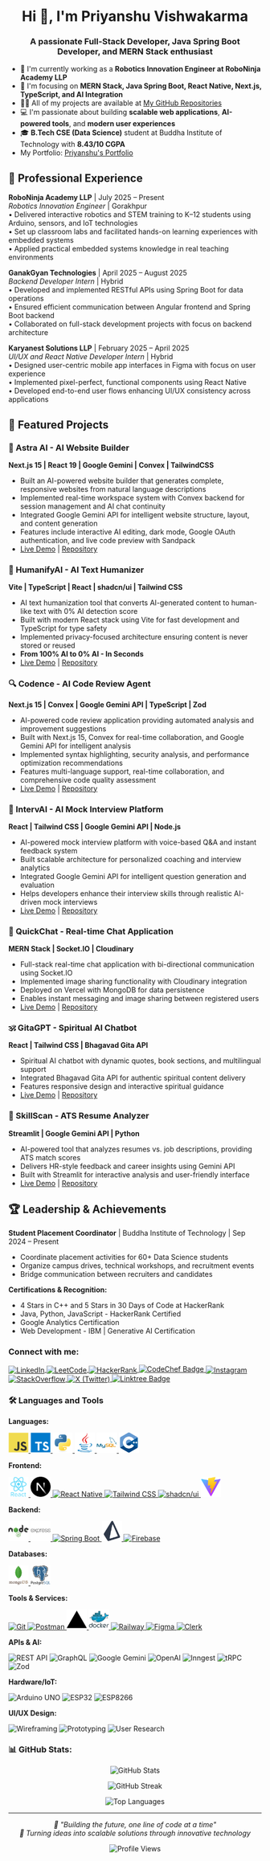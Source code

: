 <h1 align="center">Hi 👋, I'm Priyanshu Vishwakarma</h1>
<h3 align="center">A passionate Full-Stack Developer, Java Spring Boot Developer, and MERN Stack enthusiast</h3>

- 🔭 I'm currently working as a **Robotics Innovation Engineer at RoboNinja Academy LLP**
- 🌱 I'm focusing on **MERN Stack, Java Spring Boot, React Native, Next.js, TypeScript, and AI Integration**
- 👨‍💻 All of my projects are available at [My GitHub Repositories](https://github.com/priyyannshhu?tab=repositories)
- 💻 I'm passionate about building **scalable web applications**, **AI-powered tools**, and **modern user experiences**
- 🎓 **B.Tech CSE (Data Science)** student at Buddha Institute of Technology with **8.43/10 CGPA**
- My Portfolio: [Priyanshu's Portfolio](https://priyanshu-v.vercel.app/)

## 💼 Professional Experience

**RoboNinja Academy LLP** | July 2025 – Present  
*Robotics Innovation Engineer* | Gorakhpur  
• Delivered interactive robotics and STEM training to K–12 students using Arduino, sensors, and IoT technologies  
• Set up classroom labs and facilitated hands-on learning experiences with embedded systems  
• Applied practical embedded systems knowledge in real teaching environments

**GanakGyan Technologies** | April 2025 – August 2025   
*Backend Developer Intern* | Hybrid  
• Developed and implemented RESTful APIs using Spring Boot for data operations  
• Ensured efficient communication between Angular frontend and Spring Boot backend  
• Collaborated on full-stack development projects with focus on backend architecture

**Karyanest Solutions LLP** | February 2025 – April 2025  
*UI/UX and React Native Developer Intern* | Hybrid  
• Designed user-centric mobile app interfaces in Figma with focus on user experience  
• Implemented pixel-perfect, functional components using React Native  
• Developed end-to-end user flows enhancing UI/UX consistency across applications

## 🚀 Featured Projects

### 🤖 Astra AI - AI Website Builder
**Next.js 15 | React 19 | Google Gemini | Convex | TailwindCSS**
- Built an AI-powered website builder that generates complete, responsive websites from natural language descriptions
- Implemented real-time workspace system with Convex backend for session management and AI chat continuity
- Integrated Google Gemini API for intelligent website structure, layout, and content generation
- Features include interactive AI editing, dark mode, Google OAuth authentication, and live code preview with Sandpack
- [Live Demo](https://astra-ai-website-builder.vercel.app/) | [Repository](https://github.com/priyyannshhu/astra-ai)

### 🤖 HumanifyAI - AI Text Humanizer
**Vite | TypeScript | React | shadcn/ui | Tailwind CSS**
- AI text humanization tool that converts AI-generated content to human-like text with 0% AI detection score
- Built with modern React stack using Vite for fast development and TypeScript for type safety
- Implemented privacy-focused architecture ensuring content is never stored or reused
- **From 100% AI to 0% AI - In Seconds**
- [Live Demo](https://humanifyaii.vercel.app/) | [Repository](https://github.com/priyyannshhu/HumanifyAI)

### 🔍 Codence - AI Code Review Agent
**Next.js 15 | Convex | Google Gemini API | TypeScript | Zod**
- AI-powered code review application providing automated analysis and improvement suggestions
- Built with Next.js 15, Convex for real-time collaboration, and Google Gemini API for intelligent analysis
- Implemented syntax highlighting, security analysis, and performance optimization recommendations
- Features multi-language support, real-time collaboration, and comprehensive code quality assessment
- [Live Demo](https://codence-ai.vercel.app/) | [Repository](https://github.com/priyyannshhu/Codence-Code-Review-AI-Agent)

### 🎯 IntervAI - AI Mock Interview Platform
**React | Tailwind CSS | Google Gemini API | Node.js**
- AI-powered mock interview platform with voice-based Q&A and instant feedback system
- Built scalable architecture for personalized coaching and interview analytics
- Integrated Google Gemini API for intelligent question generation and evaluation
- Helps developers enhance their interview skills through realistic AI-driven mock interviews
- [Live Demo](https://intervai-beige.vercel.app/) | [Repository](https://github.com/priyyannshhu/Interv-AI)

### 💬 QuickChat - Real-time Chat Application
**MERN Stack | Socket.IO | Cloudinary**
- Full-stack real-time chat application with bi-directional communication using Socket.IO
- Implemented image sharing functionality with Cloudinary integration
- Deployed on Vercel with MongoDB for data persistence
- Enables instant messaging and image sharing between registered users
- [Live Demo](https://chatquickk.vercel.app/) | [Repository](https://github.com/priyyannshhu/chat-app)

### 🕉️ GitaGPT - Spiritual AI Chatbot
**React | Tailwind CSS | Bhagavad Gita API**
- Spiritual AI chatbot with dynamic quotes, book sections, and multilingual support
- Integrated Bhagavad Gita API for authentic spiritual content delivery
- Features responsive design and interactive spiritual guidance
- [Live Demo](https://bluegen.vercel.app/) | [Repository](https://github.com/priyyannshhu/BlueGen)

### 📄 SkillScan - ATS Resume Analyzer
**Streamlit | Google Gemini API | Python**
- AI-powered tool that analyzes resumes vs. job descriptions, providing ATS match scores
- Delivers HR-style feedback and career insights using Gemini API
- Built with Streamlit for interactive analysis and user-friendly interface
- [Live Demo](https://skillscan-ats-resume-analyzer.streamlit.app/) | [Repository](https://github.com/priyyannshhu/SkillScan-ATS-Resume-Analyzer)

## 🏆 Leadership & Achievements

**Student Placement Coordinator** | Buddha Institute of Technology | Sep 2024 – Present
- Coordinate placement activities for 60+ Data Science students
- Organize campus drives, technical workshops, and recruitment events
- Bridge communication between recruiters and candidates

**Certifications & Recognition:**
- 4 Stars in C++ and 5 Stars in 30 Days of Code at HackerRank
- Java, Python, JavaScript - HackerRank Certified
- Google Analytics Certification
- Web Development - IBM | Generative AI Certification

<h3 align="left">Connect with me:</h3>
<p align="left">
  <a href="https://www.linkedin.com/in/priyanshu-vishwakarmaa/" target="blank">
    <img align="center" src="https://raw.githubusercontent.com/rahuldkjain/github-profile-readme-generator/master/src/images/icons/Social/linked-in-alt.svg" alt="LinkedIn" height="30" width="40" />
  </a>
  <a href="https://leetcode.com/u/priyyannshuu/" target="blank">
    <img align="center" src="https://raw.githubusercontent.com/rahuldkjain/github-profile-readme-generator/master/src/images/icons/Social/leet-code.svg" alt="LeetCode" height="30" width="40" />
  </a>
  <a href="https://www.hackerrank.com/profile/raajvishwakarma1" target="blank">
    <img align="center" src="https://raw.githubusercontent.com/rahuldkjain/github-profile-readme-generator/master/src/images/icons/Social/hackerrank.svg" alt="HackerRank" height="30" width="40" />
  </a>
  <a href="https://www.codechef.com/users/priyannshuu" target="blank">
  <img src="https://img.shields.io/badge/CodeChef-%23385a7c.svg?&style=for-the-badge&logo=CodeChef&logoColor=white" alt="CodeChef Badge">
  </a>
  <a href="https://www.instagram.com/priyyannshhu/" target="blank">
    <img align="center" src="https://raw.githubusercontent.com/rahuldkjain/github-profile-readme-generator/master/src/images/icons/Social/instagram.svg" alt="Instagram" height="30" width="40" />
  </a>
  <a href="https://stackoverflow.com/users/27509535/priyanshu-vishwakarma" target="blank">
    <img align="center" src="https://raw.githubusercontent.com/rahuldkjain/github-profile-readme-generator/master/src/images/icons/Social/stack-overflow.svg" alt="StackOverflow" height="30" width="40" />
  </a>
  <a href="https://x.com/i/flow/login?redirect_after_login=%2Fpriyanshu_37" target="blank">
    <img align="center" src="https://raw.githubusercontent.com/rahuldkjain/github-profile-readme-generator/master/src/images/icons/Social/twitter.svg" alt="X (Twitter)" height="30" width="40" />
  </a>
  <a href="https://linktr.ee/priyyannshhuu" target="blank">
  <img src="https://img.shields.io/badge/Linktree-%23ffcc00.svg?&style=for-the-badge&logo=Linktree&logoColor=white" alt="Linktree Badge">
  </a>
</p>

<h3 align="left">🛠️ Languages and Tools</h3>

**Languages:**
<p align="left">
  <a href="https://developer.mozilla.org/en-US/docs/Web/JavaScript" target="_blank" rel="noreferrer"> 
    <img src="https://raw.githubusercontent.com/devicons/devicon/master/icons/javascript/javascript-original.svg" alt="JavaScript" width="40" height="40"/> 
  </a>
  <a href="https://www.typescriptlang.org/" target="_blank" rel="noreferrer"> 
    <img src="https://raw.githubusercontent.com/devicons/devicon/master/icons/typescript/typescript-original.svg" alt="TypeScript" width="40" height="40"/> 
  </a>
  <a href="https://www.python.org" target="_blank" rel="noreferrer"> 
    <img src="https://raw.githubusercontent.com/devicons/devicon/master/icons/python/python-original.svg" alt="Python" width="40" height="40"/> 
  </a>
  <a href="https://www.oracle.com/java/" target="_blank" rel="noreferrer"> 
    <img src="https://raw.githubusercontent.com/devicons/devicon/master/icons/java/java-original.svg" alt="Java" width="40" height="40"/> 
  </a>
  <a href="https://www.mysql.com/" target="_blank" rel="noreferrer"> 
    <img src="https://raw.githubusercontent.com/devicons/devicon/master/icons/mysql/mysql-original-wordmark.svg" alt="SQL" width="40" height="40"/> 
  </a>
  <a href="https://isocpp.org/" target="_blank" rel="noreferrer"> 
    <img src="https://raw.githubusercontent.com/devicons/devicon/master/icons/cplusplus/cplusplus-original.svg" alt="C++" width="40" height="40"/> 
  </a>
</p>

**Frontend:**
<p align="left">
  <a href="https://reactjs.org/" target="_blank" rel="noreferrer"> 
    <img src="https://raw.githubusercontent.com/devicons/devicon/master/icons/react/react-original-wordmark.svg" alt="React" width="40" height="40"/> 
  </a>
  <a href="https://nextjs.org/" target="_blank" rel="noreferrer"> 
    <img src="https://raw.githubusercontent.com/devicons/devicon/master/icons/nextjs/nextjs-original.svg" alt="Next.js" width="40" height="40"/> 
  </a>
  <a href="https://reactnative.dev/" target="_blank" rel="noreferrer"> 
    <img src="https://reactnative.dev/img/header_logo.svg" alt="React Native" width="40" height="40"/> 
  </a>
  <a href="https://tailwindcss.com/" target="_blank" rel="noreferrer"> 
    <img src="https://www.vectorlogo.zone/logos/tailwindcss/tailwindcss-icon.svg" alt="Tailwind CSS" width="40" height="40"/> 
  </a>
  <a href="https://ui.shadcn.com/" target="_blank" rel="noreferrer"> 
    <img src="https://ui.shadcn.com/favicon.ico" alt="shadcn/ui" width="40" height="40"/> 
  </a>
  <a href="https://vitejs.dev/" target="_blank" rel="noreferrer"> 
    <img src="https://raw.githubusercontent.com/devicons/devicon/master/icons/vitejs/vitejs-original.svg" alt="Vite" width="40" height="40"/> 
  </a>
</p>

**Backend:**
<p align="left">
  <a href="https://nodejs.org/en/" target="_blank" rel="noreferrer"> 
    <img src="https://raw.githubusercontent.com/devicons/devicon/master/icons/nodejs/nodejs-original-wordmark.svg" alt="Node.js" width="40" height="40"/> 
  </a>
  <a href="https://expressjs.com/" target="_blank" rel="noreferrer"> 
    <img src="https://raw.githubusercontent.com/devicons/devicon/master/icons/express/express-original-wordmark.svg" alt="Express.js" width="40" height="40"/> 
  </a>
  <a href="https://spring.io/" target="_blank" rel="noreferrer"> 
    <img src="https://www.vectorlogo.zone/logos/springio/springio-icon.svg" alt="Spring Boot" width="40" height="40"/> 
  </a>
  <a href="https://www.prisma.io/" target="_blank" rel="noreferrer"> 
    <img src="https://raw.githubusercontent.com/devicons/devicon/master/icons/prisma/prisma-original.svg" alt="Prisma" width="40" height="40"/> 
  </a>
  <a href="https://firebase.google.com/" target="_blank" rel="noreferrer"> 
    <img src="https://www.vectorlogo.zone/logos/firebase/firebase-icon.svg" alt="Firebase" width="40" height="40"/> 
  </a>
</p>

**Databases:**
<p align="left">
  <a href="https://www.mongodb.com/" target="_blank" rel="noreferrer"> 
    <img src="https://raw.githubusercontent.com/devicons/devicon/master/icons/mongodb/mongodb-original-wordmark.svg" alt="MongoDB" width="40" height="40"/> 
  </a>
  <a href="https://www.postgresql.org/" target="_blank" rel="noreferrer"> 
    <img src="https://raw.githubusercontent.com/devicons/devicon/master/icons/postgresql/postgresql-original-wordmark.svg" alt="PostgreSQL" width="40" height="40"/> 
  </a>
</p>

**Tools & Services:**
<p align="left">
  <a href="https://git-scm.com/" target="_blank" rel="noreferrer"> 
    <img src="https://www.vectorlogo.zone/logos/git-scm/git-scm-icon.svg" alt="Git" width="40" height="40"/> 
  </a>
  <a href="https://postman.com" target="_blank" rel="noreferrer"> 
    <img src="https://www.vectorlogo.zone/logos/getpostman/getpostman-icon.svg" alt="Postman" width="40" height="40"/> 
  </a>
  <a href="https://vercel.com/" target="_blank" rel="noreferrer"> 
    <img src="https://raw.githubusercontent.com/devicons/devicon/master/icons/vercel/vercel-original.svg" alt="Vercel" width="40" height="40"/> 
  </a>
  <a href="https://www.docker.com/" target="_blank" rel="noreferrer"> 
    <img src="https://raw.githubusercontent.com/devicons/devicon/master/icons/docker/docker-original-wordmark.svg" alt="Docker" width="40" height="40"/> 
  </a>
  <a href="https://railway.app/" target="_blank" rel="noreferrer"> 
    <img src="https://railway.app/brand/logo-light.png" alt="Railway" width="40" height="40"/> 
  </a>
  <a href="https://www.figma.com/" target="_blank" rel="noreferrer"> 
    <img src="https://www.vectorlogo.zone/logos/figma/figma-icon.svg" alt="Figma" width="40" height="40"/> 
  </a>
  <a href="https://clerk.com/" target="_blank" rel="noreferrer"> 
    <img src="https://clerk.com/favicon.ico" alt="Clerk" width="40" height="40"/> 
  </a>
</p>

**APIs & AI:**
<p align="left">
  <img src="https://img.shields.io/badge/REST_API-02569B?style=for-the-badge&logo=api&logoColor=white" alt="REST API">
  <img src="https://img.shields.io/badge/GraphQL-E10098?style=for-the-badge&logo=graphql&logoColor=white" alt="GraphQL">
  <img src="https://img.shields.io/badge/Google_Gemini-8E75B2?style=for-the-badge&logo=google&logoColor=white" alt="Google Gemini">
  <img src="https://img.shields.io/badge/OpenAI-412991?style=for-the-badge&logo=openai&logoColor=white" alt="OpenAI">
  <img src="https://img.shields.io/badge/Inngest-000000?style=for-the-badge&logo=inngest&logoColor=white" alt="Inngest">
  <img src="https://img.shields.io/badge/tRPC-398CCB?style=for-the-badge&logo=trpc&logoColor=white" alt="tRPC">
  <img src="https://img.shields.io/badge/Zod-FF4785?style=for-the-badge&logo=zod&logoColor=white" alt="Zod">
</p>

**Hardware/IoT:**
<p align="left">
  <img src="https://img.shields.io/badge/Arduino_UNO-00979D?style=for-the-badge&logo=Arduino&logoColor=white" alt="Arduino UNO">
  <img src="https://img.shields.io/badge/ESP32-E7352C?style=for-the-badge&logo=espressif&logoColor=white" alt="ESP32">
  <img src="https://img.shields.io/badge/ESP8266-E7352C?style=for-the-badge&logo=espressif&logoColor=white" alt="ESP8266">
</p>

**UI/UX Design:**
<p align="left">
  <img src="https://img.shields.io/badge/Wireframing-FF6B6B?style=for-the-badge&logo=figma&logoColor=white" alt="Wireframing">
  <img src="https://img.shields.io/badge/Prototyping-4ECDC4?style=for-the-badge&logo=figma&logoColor=white" alt="Prototyping">
  <img src="https://img.shields.io/badge/User_Research-45B7D1?style=for-the-badge&logo=uservoice&logoColor=white" alt="User Research">
</p>

<h3 align="left">📊 GitHub Stats:</h3>

<p align="center">
  <img src="https://github-readme-stats.vercel.app/api?username=priyyannshhu&show_icons=true&theme=radical&hide_border=true&count_private=true" alt="GitHub Stats" />
</p>

<p align="center">
  <img src="https://github-readme-streak-stats.herokuapp.com/?user=priyyannshhu&theme=radical&hide_border=true" alt="GitHub Streak" />
</p>

<p align="center">
  <img src="https://github-readme-stats.vercel.app/api/top-langs/?username=priyyannshhu&layout=compact&theme=radical&hide_border=true&langs_count=8" alt="Top Languages" />
</p>

---

<p align="center">
  <i>💜 "Building the future, one line of code at a time"</i><br>
  <i>🚀 Turning ideas into scalable solutions through innovative technology</i>
</p>

<p align="center">
  <img src="https://komarev.com/ghpvc/?username=priyyannshhu&color=blue&style=flat-square&label=Profile+Views" alt="Profile Views" />
</p>
